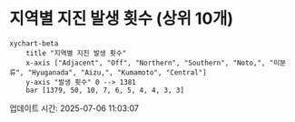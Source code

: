 # 지역별 지진 발생 횟수 (상위 10개)

```mermaid
xychart-beta
    title "지역별 지진 발생 횟수"
    x-axis ["Adjacent", "Off", "Northern", "Southern", "Noto,", "미분류", "Hyuganada", "Aizu,", "Kumamoto", "Central"]
    y-axis "발생 횟수" 0 --> 1381
    bar [1379, 50, 10, 7, 6, 5, 4, 4, 3, 3]
```

업데이트 시간: 2025-07-06 11:03:07
